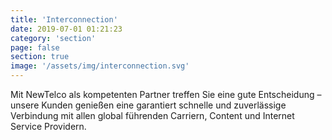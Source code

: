 ```yaml
---
title: 'Interconnection'
date: 2019-07-01 01:21:23
category: 'section'
page: false
section: true
image: '/assets/img/interconnection.svg'
---
```


Mit NewTelco als kompetenten Partner treffen Sie eine gute Entscheidung – unsere Kunden genießen eine garantiert schnelle und zuverlässige Verbindung mit allen global führenden Carriern, Content und Internet Service Providern.
